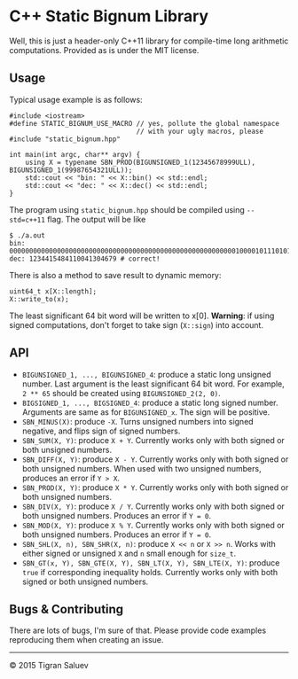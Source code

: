 # C++ Static Bignum Library

Well, this is just a header-only C++11 library for compile-time long
arithmetic computations. Provided as is under the MIT license.

## Usage

Typical usage example is as follows:

    #include <iostream>
    #define STATIC_BIGNUM_USE_MACRO // yes, pollute the global namespace
                                    // with your ugly macros, please
    #include "static_bignum.hpp"
    
    int main(int argc, char** argv) {
        using X = typename SBN_PROD(BIGUNSIGNED_1(12345678999ULL), BIGUNSIGNED_1(99987654321ULL));
        std::cout << "bin: " << X::bin() << std::endl;
        std::cout << "dec: " << X::dec() << std::endl;
    }

The program using `static_bignum.hpp` should be compiled using `--std=c++11` flag.
The output will be like

    $ ./a.out
    bin: 00000000000000000000000000000000000000000000000000000000010000101110101011110100110001101001010110100100110111001100111001100111
    dec: 1234415484110041304679 # correct!

There is also a method to save result to dynamic memory:

    uint64_t x[X::length];
    X::write_to(x);

The least significant 64 bit word will be written to x[0]. **Warning**: if using
signed computations, don't forget to take sign (`X::sign`) into account.

## API

* `BIGUNSIGNED_1, ..., BIGUNSIGNED_4`: produce a static long unsigned number.
    Last argument is the least significant 64 bit word. For example, `2 ** 65` should
    be created using `BIGUNSIGNED_2(2, 0)`.
* `BIGSIGNED_1, ..., BIGSIGNED_4`: produce a static long signed number.
    Arguments are same as for `BIGUNSIGNED_x`. The sign will be positive.
* `SBN_MINUS(X)`: produce `-X`. Turns unsigned numbers
    into signed negative, and flips sign of signed numbers.
* `SBN_SUM(X, Y)`: produce `X + Y`. Currently works only with both signed or
    both unsigned numbers.
* `SBN_DIFF(X, Y)`: produce `X - Y`. Currently works only with both signed or
    both unsigned numbers. When used with two unsigned numbers, produces an
    error if `Y > X`.
* `SBN_PROD(X, Y)`: produce `X * Y`. Currently works only with both signed or
    both unsigned numbers.
* `SBN_DIV(X, Y)`: produce `X / Y`. Currently works only with both signed or
    both unsigned numbers. Produces an error if `Y = 0`.
* `SBN_MOD(X, Y)`: produce `X % Y`. Currently works only with both signed or
    both unsigned numbers. Produces an error if `Y = 0`.
* `SBN_SHL(X, n), SBN_SHR(X, n)`: produce `X << n` or `X >> n`. Works with
    either signed or unsigned `X` and `n` small enough for `size_t`.
* `SBN_GT(x, Y), SBN_GTE(X, Y), SBN_LT(X, Y), SBN_LTE(X, Y)`: produce `true`
    if corresponding inequality holds. Currently works only with both signed
    or both unsigned numbers.

## Bugs & Contributing

There are lots of bugs, I'm sure of that. Please provide code examples
reproducing them when creating an issue.

--------------------

© 2015 Tigran Saluev
